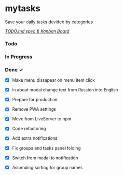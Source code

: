 # mytasks

Save your daily tasks devided by categories

<em>[TODO.md spec & Kanban Board](https://bit.ly/3fCwKfM)</em>

### Todo


### In Progress


### Done ✓

- [x] Make menu dissapear on menu item click  
- [x] In about modal change text from Russion into English  
- [x] Prepare for production  
- [x] Remove PWA settings  
- [x] Move from LiveServer to npm  
- [x] Code refactoring  
- [x] Add extra notifications  
- [x] Fix groups and tasks panel folding  
- [x] Switch from modal to notification  
- [x] Ascending sorting for group names  

